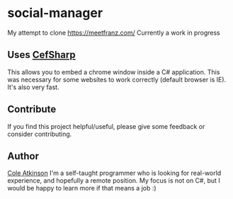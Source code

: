 # social-manager
My attempt to clone https://meetfranz.com/
Currently a work in progress

## Uses [CefSharp](https://github.com/cefsharp/CefSharp)
This allows you to embed a chrome window inside a C# application. This was necessary for some websites to work correctly (default browser is IE). It's also very fast.

## Contribute
If you find this project helpful/useful, please give some feedback or consider contributing.

## Author
[Cole Atkinson](www.coleatkinson.nz)
I'm a self-taught programmer who is looking for real-world experience, and hopefully a remote position. My focus is not on C#, but I would be happy to learn more if that means a job :)
